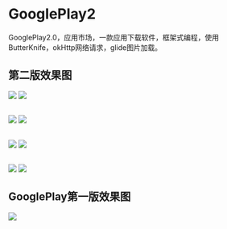 # GooglePlay2
GooglePlay2.0，应用市场，一款应用下载软件，框架式编程，使用ButterKnife，okHttp网络请求，glide图片加载。

## 第二版效果图
![](png/1.png)
![](png/2.png)

##
![](png/3.png)
![](png/4.png)

##
![](png/5.png)
![](png/6.png)

##
![](png/7.png)
![](png/8.png)


## GooglePlay第一版效果图
![](https://github.com/caohaoping/GooglePlay/raw/master/gif/googleplay.gif)
